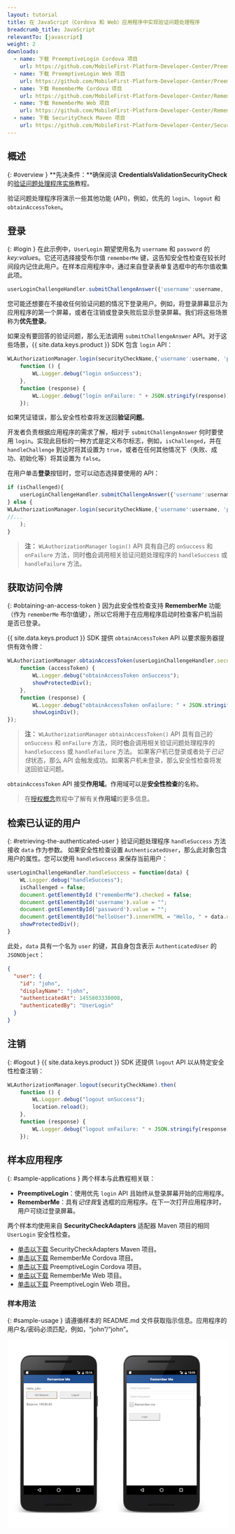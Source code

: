 ```yaml
---
layout: tutorial
title: 在 JavaScript（Cordova 和 Web）应用程序中实现验证问题处理程序
breadcrumb_title: JavaScript
relevantTo: [javascript]
weight: 2
downloads:
  - name: 下载 PreemptiveLogin Cordova 项目
    url: https://github.com/MobileFirst-Platform-Developer-Center/PreemptiveLoginCordova/tree/release80
  - name: 下载 PreemptiveLogin Web 项目
    url: https://github.com/MobileFirst-Platform-Developer-Center/PreemptiveLoginWeb/tree/release80
  - name: 下载 RememberMe Cordova 项目
    url: https://github.com/MobileFirst-Platform-Developer-Center/RememberMeCordova/tree/release80
  - name: 下载 RememberMe Web 项目
    url: https://github.com/MobileFirst-Platform-Developer-Center/RememberMeWeb/tree/release80
  - name: 下载 SecurityCheck Maven 项目
    url: https://github.com/MobileFirst-Platform-Developer-Center/SecurityCheckAdapters/tree/release80
---
```

<!-- NLS_CHARSET=UTF-8 -->
## 概述
{: #overview }
**先决条件：**确保阅读 **CredentialsValidationSecurityCheck** 的[验证问题处理程序实施](../../credentials-validation/javascript)教程。

验证问题处理程序将演示一些其他功能 (API)，例如，优先的 `login`、`logout` 和 `obtainAccessToken`。

## 登录
{: #login }
在此示例中，`UserLogin` 期望使用名为 `username` 和 `password` 的 *key:value*s。它还可选择接受布尔值 `rememberMe` 键，这告知安全性检查在较长时间段内记住此用户。在样本应用程序中，通过来自登录表单复选框中的布尔值收集此项。

```js
userLoginChallengeHandler.submitChallengeAnswer({'username':username, 'password':password, rememberMe: rememberMeState});
```

您可能还想要在不接收任何验证问题的情况下登录用户。例如，将登录屏幕显示为应用程序的第一个屏幕，或者在注销或登录失败后显示登录屏幕。我们将这些场景称为**优先登录**。

如果没有要回答的验证问题，那么无法调用 `submitChallengeAnswer` API。对于这些场景，{{ site.data.keys.product }} SDK 包含 `login` API：

```js
WLAuthorizationManager.login(securityCheckName,{'username':username, 'password':password, rememberMe: rememberMeState}).then(
    function () {
        WL.Logger.debug("login onSuccess");
    },
    function (response) {
        WL.Logger.debug("login onFailure: " + JSON.stringify(response));
    });
```

如果凭证错误，那么安全性检查将发送回**验证问题**。

开发者负责根据应用程序的需求了解，相对于 `submitChallengeAnswer` 何时要使用 `login`。实现此目标的一种方式是定义布尔标志，例如，`isChallenged`，并在 `handleChallenge` 到达时将其设置为 `true`，或者在任何其他情况下（失败、成功、初始化等）将其设置为 `false`。

在用户单击**登录**按钮时，您可以动态选择要使用的 API：

```js
if (isChallenged){
    userLoginChallengeHandler.submitChallengeAnswer({'username':username, 'password':password, rememberMe: rememberMeState});
} else {
WLAuthorizationManager.login(securityCheckName,{'username':username, 'password':password, rememberMe: rememberMeState}).then(
//...
    );
}
```

> **注：**
>`WLAuthorizationManager` `login()` API 具有自己的 `onSuccess` 和 `onFailure` 方法，同时**也**会调用相关验证问题处理程序的 `handleSuccess` 或 `handleFailure` 方法。
## 获取访问令牌
{: #obtaining-an-access-token }
因为此安全性检查支持 **RememberMe** 功能（作为 `rememberMe` 布尔值键），所以它将用于在应用程序启动时检查客户机当前是否已登录。

{{ site.data.keys.product }} SDK 提供 `obtainAccessToken` API 以要求服务器提供有效令牌：

```js
WLAuthorizationManager.obtainAccessToken(userLoginChallengeHandler.securityCheckName).then(
    function (accessToken) {
        WL.Logger.debug("obtainAccessToken onSuccess");
        showProtectedDiv();
    },
    function (response) {
        WL.Logger.debug("obtainAccessToken onFailure: " + JSON.stringify(response));
        showLoginDiv();
});
```
> **注：**
> `WLAuthorizationManager` `obtainAccessToken()` API 具有自己的 `onSuccess` 和 `onFailure` 方法，同时**也**会调用相关验证问题处理程序的 `handleSuccess` 或 `handleFailure` 方法。
如果客户机已登录或者处于*已记住*状态，那么 API 会触发成功。如果客户机未登录，那么安全性检查将发送回验证问题。

`obtainAccessToken` API 接受**作用域**。作用域可以是**安全性检查**的名称。

> 在[授权概念](../../)教程中了解有关**作用域**的更多信息。

## 检索已认证的用户
{: #retrieving-the-authenticated-user }
验证问题处理程序 `handleSuccess` 方法接收 `data` 作为参数。
如果安全性检查设置 `AuthenticatedUser`，那么此对象包含用户的属性。您可以使用 `handleSuccess` 来保存当前用户：

```js
userLoginChallengeHandler.handleSuccess = function(data) {
    WL.Logger.debug("handleSuccess");
    isChallenged = false;
    document.getElementById ("rememberMe").checked = false;
    document.getElementById('username').value = "";
    document.getElementById('password').value = "";
    document.getElementById("helloUser").innerHTML = "Hello, " + data.user.displayName;
    showProtectedDiv();
}
```

此处，`data` 具有一个名为 `user` 的键，其自身包含表示 `AuthenticatedUser` 的 `JSONObject`：

```json
{
  "user": {
    "id": "john",
    "displayName": "john",
    "authenticatedAt": 1455803338008,
    "authenticatedBy": "UserLogin"
  }
}
```

## 注销
{: #logout }
{{ site.data.keys.product }} SDK 还提供 `logout` API 以从特定安全性检查注销：

```js
WLAuthorizationManager.logout(securityCheckName).then(
    function () {
        WL.Logger.debug("logout onSuccess");
        location.reload();
    },
    function (response) {
        WL.Logger.debug("logout onFailure: " + JSON.stringify(response));
    });
```

## 样本应用程序
{: #sample-applications }
两个样本与此教程相关联：

- **PreemptiveLogin**：使用优先 `login` API 且始终从登录屏幕开始的应用程序。
- **RememberMe**：具有*记住我*复选框的应用程序。在下一次打开应用程序时，用户可绕过登录屏幕。

两个样本均使用来自 **SecurityCheckAdapters** 适配器 Maven 项目的相同 `UserLogin` 安全性检查。

- [单击以下载](https://github.com/MobileFirst-Platform-Developer-Center/SecurityCheckAdapters/tree/release80) SecurityCheckAdapters Maven 项目。  
- [单击以下载](https://github.com/MobileFirst-Platform-Developer-Center/RememberMeCordova/tree/release80) RememberMe Cordova 项目。  
- [单击以下载](https://github.com/MobileFirst-Platform-Developer-Center/PreemptiveLoginCordova/tree/release80) PreemptiveLogin Cordova 项目。
- [单击以下载](https://github.com/MobileFirst-Platform-Developer-Center/RememberMeWeb/tree/release80) RememberMe Web 项目。
- [单击以下载](https://github.com/MobileFirst-Platform-Developer-Center/PreemptiveLoginWeb/tree/release80) PreemptiveLogin Web 项目。

### 样本用法
{: #sample-usage }
请遵循样本的 README.md 文件获取指示信息。应用程序的用户名/密码必须匹配，例如，“john”/“john”。

![样本应用程序](sample-application.png)
